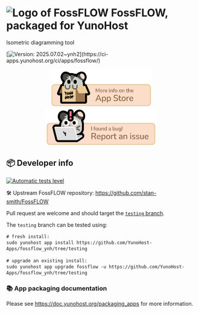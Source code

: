 <!--
N.B.: This README was automatically generated by <https://github.com/YunoHost/apps_tools/blob/main/readme_generator>
It shall NOT be edited by hand.
-->

<h1>
  <img src="https://raw.githubusercontent.com/YunoHost/apps/main/logos/fossflow.png" width="32px" alt="Logo of FossFLOW">
  FossFLOW, packaged for YunoHost
</h1>

Isometric diagramming tool

[![Version: 2025.07.02~ynh2](https://img.shields.io/badge/Version-2025.07.02~ynh2-rgba(0,150,0,1)?style=for-the-badge)](https://ci-apps.yunohost.org/ci/apps/fossflow/)

<div align="center">
<a href="https://apps.yunohost.org/app/fossflow"><img height="100px" src="https://github.com/YunoHost/yunohost-artwork/raw/refs/heads/main/badges/neopossum-badges/badge_more_info_on_the_appstore.svg"/></a>
<a href="https://github.com/YunoHost-Apps/fossflow_ynh/issues"><img height="100px" src="https://github.com/YunoHost/yunohost-artwork/raw/refs/heads/main/badges/neopossum-badges/badge_report_an_issue.svg"/></a>
</div>

## 📦 Developer info

[![Automatic tests level](https://apps.yunohost.org/badge/cilevel/fossflow)](https://ci-apps.yunohost.org/ci/apps/fossflow/)

🛠️ Upstream FossFLOW repository: <https://github.com/stan-smith/FossFLOW>

Pull request are welcome and should target the [`testing` branch](https://github.com/YunoHost-Apps/fossflow_ynh/tree/testing).

The `testing` branch can be tested using:
```
# fresh install:
sudo yunohost app install https://github.com/YunoHost-Apps/fossflow_ynh/tree/testing

# upgrade an existing install:
sudo yunohost app upgrade fossflow -u https://github.com/YunoHost-Apps/fossflow_ynh/tree/testing
```

### 📚 App packaging documentation

Please see <https://doc.yunohost.org/packaging_apps> for more information.